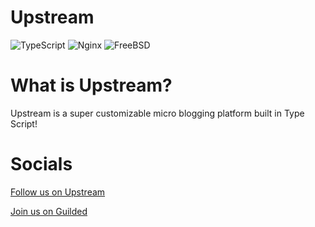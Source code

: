 # Upstream
![TypeScript](https://img.shields.io/badge/typescript-%23007ACC.svg?style=for-the-badge&logo=typescript&logoColor=white)  ![Nginx](https://img.shields.io/badge/nginx-%23009639.svg?style=for-the-badge&logo=nginx&logoColor=white)  ![FreeBSD](https://img.shields.io/badge/-FreeBSD-%23870000?style=for-the-badge&logo=freebsd&logoColor=white)

# What is Upstream?
Upstream is a super customizable micro blogging platform built in Type Script!

# Socials

[Follow us on Upstream](https://up.vanished.lol/u/up.html)

[Join us on Guilded](https://guilded.gg/uppy)
